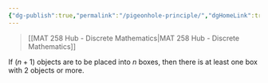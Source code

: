 ```yaml
---
{"dg-publish":true,"permalink":"/pigeonhole-principle/","dgHomeLink":true,"dgPassFrontmatter":false,"dgShowLocalGraph":true}
---
```


> [[MAT 258 Hub - Discrete Mathematics|MAT 258 Hub - Discrete Mathematics]]

If $(n+1)$ objects are to be placed into $n$ boxes, then there is at least one box with $2$ objects or more.